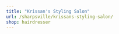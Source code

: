 ```yaml
---
title: "Krissan's Styling Salon"
url: /sharpsville/krissans-styling-salon/
shop: hairdresser
---
```

